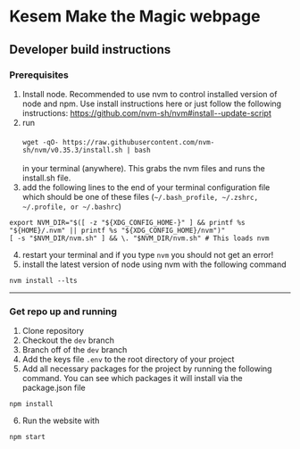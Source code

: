 # Kesem Make the Magic webpage

## Developer build instructions

### Prerequisites

1.  Install node. Recommended to use nvm to control installed version of node and npm. Use install instructions here or just follow the following instructions: https://github.com/nvm-sh/nvm#install--update-script
2. run <br /><br />
```wget -qO- https://raw.githubusercontent.com/nvm-sh/nvm/v0.35.3/install.sh | bash```
<br /><br />
in your terminal (anywhere). This grabs the nvm files and runs the install.sh file.
3. add the following lines to the end of your terminal configuration file which should be one of these files (`~/.bash_profile, ~/.zshrc, ~/.profile, or ~/.bashrc`)<br/>
```
export NVM_DIR="$([ -z "${XDG_CONFIG_HOME-}" ] && printf %s "${HOME}/.nvm" || printf %s "${XDG_CONFIG_HOME}/nvm")"
[ -s "$NVM_DIR/nvm.sh" ] && \. "$NVM_DIR/nvm.sh" # This loads nvm
```
4. restart your terminal and if you type `nvm` you should not get an error!
5. install the latest version of node using nvm with the following command
```
nvm install --lts
```

---

### Get repo up and running
1. Clone repository
2. Checkout the `dev` branch
3. Branch off of the `dev` branch
4. Add the keys file `.env` to the root directory of your project
5. Add all necessary packages for the project by running the following command. You can see which packages it will install via the package.json file
```
npm install
```
6. Run the website with
```
npm start
```